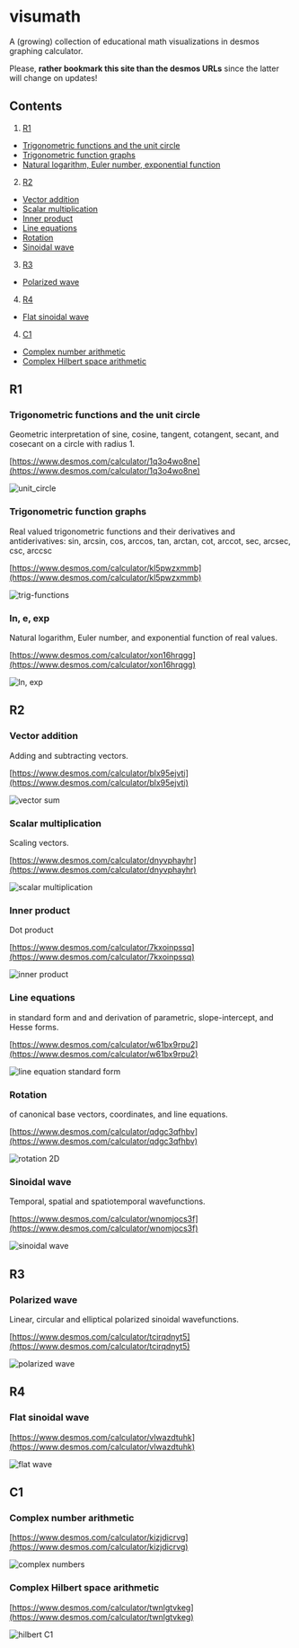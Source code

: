 # visumath
A (growing) collection of educational math visualizations in desmos graphing calculator.

Please, **rather bookmark this site than the desmos URLs** since the latter will change on updates!

## Contents

1. [R1](#r1)
  * [Trigonometric functions and the unit circle](#trigonometric-functions-and-the-unit-circle)
  * [Trigonometric function graphs](#trigonometric-function-graphs)
  * [Natural logarithm, Euler number, exponential function](#ln-e-exp)
2. [R2](#r2)
  * [Vector addition](#vector-addition)
  * [Scalar multiplication](#scalar-multiplication)
  * [Inner product](#inner-product)
  * [Line equations](#line-equations)
  * [Rotation](#rotation)
  * [Sinoidal wave](#sinoidal-wave)
3. [R3](#r3)
  * [Polarized wave](#polarized-wave)
4. [R4](#r4)
  * [Flat sinoidal wave](#flat-sinoidal-wave)
4. [C1](#c1)
  * [Complex number arithmetic](#complex-number-arithmetic)
  * [Complex Hilbert space arithmetic](#complex-hilbert-space-arithmetic)


## R1

### Trigonometric functions and the unit circle
Geometric interpretation of sine, cosine, tangent, cotangent, secant, and cosecant on a circle 
with radius 1.

[https://www.desmos.com/calculator/1q3o4wo8ne](https://www.desmos.com/calculator/1q3o4wo8ne)

![unit_circle](img/unit_circle.png)

### Trigonometric function graphs
Real valued trigonometric functions and their derivatives and antiderivatives:
sin, arcsin, cos, arccos, tan, arctan, cot, arccot, sec, arcsec, csc, arccsc

[https://www.desmos.com/calculator/kl5pwzxmmb](https://www.desmos.com/calculator/kl5pwzxmmb)

![trig-functions](img/trig_fnctns.png)

### ln, e, exp
Natural logarithm, Euler number, and exponential function of real values.

[https://www.desmos.com/calculator/xon16hrqgg](https://www.desmos.com/calculator/xon16hrqgg)

![ln, exp](img/ln_exp.png)


## R2

### Vector addition
Adding and subtracting vectors.

[https://www.desmos.com/calculator/blx95ejvti](https://www.desmos.com/calculator/blx95ejvti)

![vector sum](img/vector_sum.png)

### Scalar multiplication
Scaling vectors.

[https://www.desmos.com/calculator/dnyvphayhr](https://www.desmos.com/calculator/dnyvphayhr)

![scalar multiplication](img/scalar_mult.png)

### Inner product
Dot product

[https://www.desmos.com/calculator/7kxoinpssq](https://www.desmos.com/calculator/7kxoinpssq)

![inner product](img/inner_product.png)

### Line equations
in standard form and and derivation of parametric, slope-intercept, and Hesse forms.
  
[https://www.desmos.com/calculator/w61bx9rpu2](https://www.desmos.com/calculator/w61bx9rpu2)
  
![line equation standard form](img/line_standard_form.png)

### Rotation
of canonical base vectors, coordinates, and line equations.

[https://www.desmos.com/calculator/qdgc3qfhbv](https://www.desmos.com/calculator/qdgc3qfhbv)

![rotation 2D](img/rotation_2D.png)

### Sinoidal wave
Temporal, spatial and spatiotemporal wavefunctions.

[https://www.desmos.com/calculator/wnomjocs3f](https://www.desmos.com/calculator/wnomjocs3f)

![sinoidal wave](img/sinoidalwave.png)

## R3

### Polarized wave
Linear, circular and elliptical polarized sinoidal wavefunctions.

[https://www.desmos.com/calculator/tcirqdnyt5](https://www.desmos.com/calculator/tcirqdnyt5)

![polarized wave](img/polwave.png)

## R4

### Flat sinoidal wave

[https://www.desmos.com/calculator/vlwazdtuhk](https://www.desmos.com/calculator/vlwazdtuhk)

![flat wave](img/flatwave.png)

## C1

### Complex number arithmetic

[https://www.desmos.com/calculator/kizjdicrvg](https://www.desmos.com/calculator/kizjdicrvg)

![complex numbers](img/complex.png)

### Complex Hilbert space arithmetic

[https://www.desmos.com/calculator/twnlgtvkeg](https://www.desmos.com/calculator/twnlgtvkeg)

![hilbert C1](img/hilbert_C1.png)

